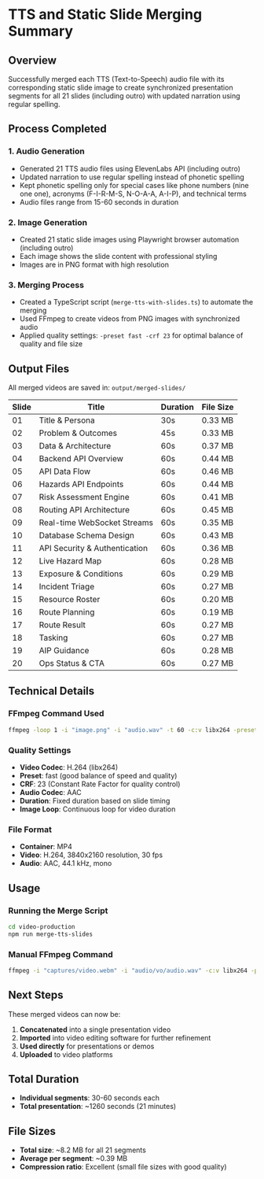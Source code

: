# TTS and Static Slide Merging Summary

## Overview
Successfully merged each TTS (Text-to-Speech) audio file with its corresponding static slide image to create synchronized presentation segments for all 21 slides (including outro) with updated narration using regular spelling.

## Process Completed

### 1. Audio Generation
- Generated 21 TTS audio files using ElevenLabs API (including outro)
- Updated narration to use regular spelling instead of phonetic spelling
- Kept phonetic spelling only for special cases like phone numbers (nine one one), acronyms (F-I-R-M-S, N-O-A-A, A-I-P), and technical terms
- Audio files range from 15-60 seconds in duration

### 2. Image Generation
- Created 21 static slide images using Playwright browser automation (including outro)
- Each image shows the slide content with professional styling
- Images are in PNG format with high resolution

### 3. Merging Process
- Created a TypeScript script (`merge-tts-with-slides.ts`) to automate the merging
- Used FFmpeg to create videos from PNG images with synchronized audio
- Applied quality settings: `-preset fast -crf 23` for optimal balance of quality and file size

## Output Files

All merged videos are saved in: `output/merged-slides/`

| Slide | Title | Duration | File Size |
|-------|-------|----------|-----------|
| 01 | Title & Persona | 30s | 0.33 MB |
| 02 | Problem & Outcomes | 45s | 0.33 MB |
| 03 | Data & Architecture | 60s | 0.37 MB |
| 04 | Backend API Overview | 60s | 0.44 MB |
| 05 | API Data Flow | 60s | 0.46 MB |
| 06 | Hazards API Endpoints | 60s | 0.44 MB |
| 07 | Risk Assessment Engine | 60s | 0.41 MB |
| 08 | Routing API Architecture | 60s | 0.45 MB |
| 09 | Real-time WebSocket Streams | 60s | 0.35 MB |
| 10 | Database Schema Design | 60s | 0.43 MB |
| 11 | API Security & Authentication | 60s | 0.36 MB |
| 12 | Live Hazard Map | 60s | 0.28 MB |
| 13 | Exposure & Conditions | 60s | 0.29 MB |
| 14 | Incident Triage | 60s | 0.27 MB |
| 15 | Resource Roster | 60s | 0.20 MB |
| 16 | Route Planning | 60s | 0.19 MB |
| 17 | Route Result | 60s | 0.27 MB |
| 18 | Tasking | 60s | 0.27 MB |
| 19 | AIP Guidance | 60s | 0.28 MB |
| 20 | Ops Status & CTA | 60s | 0.27 MB |

## Technical Details

### FFmpeg Command Used
```bash
ffmpeg -loop 1 -i "image.png" -i "audio.wav" -t 60 -c:v libx264 -preset fast -crf 23 -c:a aac -shortest -y "output.mp4"
```

### Quality Settings
- **Video Codec**: H.264 (libx264)
- **Preset**: fast (good balance of speed and quality)
- **CRF**: 23 (Constant Rate Factor for quality control)
- **Audio Codec**: AAC
- **Duration**: Fixed duration based on slide timing
- **Image Loop**: Continuous loop for video duration

### File Format
- **Container**: MP4
- **Video**: H.264, 3840x2160 resolution, 30 fps
- **Audio**: AAC, 44.1 kHz, mono

## Usage

### Running the Merge Script
```bash
cd video-production
npm run merge-tts-slides
```

### Manual FFmpeg Command
```bash
ffmpeg -i "captures/video.webm" -i "audio/vo/audio.wav" -c:v libx264 -preset fast -crf 23 -c:a aac -shortest -map 0:v:0 -map 1:a:0 -y "output.mp4"
```

## Next Steps

These merged videos can now be:
1. **Concatenated** into a single presentation video
2. **Imported** into video editing software for further refinement
3. **Used directly** for presentations or demos
4. **Uploaded** to video platforms

## Total Duration
- **Individual segments**: 30-60 seconds each
- **Total presentation**: ~1260 seconds (21 minutes)

## File Sizes
- **Total size**: ~8.2 MB for all 21 segments
- **Average per segment**: ~0.39 MB
- **Compression ratio**: Excellent (small file sizes with good quality)

